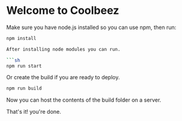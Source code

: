 # Welcome to Coolbeez

Make sure you have node.js installed so you can use npm, then run:

```sh
npm install

After installing node modules you can run.

```sh
npm run start
```

Or create the build if you are ready to deploy.

```sh
npm run build
```

Now you can host the contents of the build folder on a server.

That's it! you're done.
